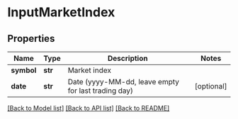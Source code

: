 # InputMarketIndex

## Properties
Name | Type | Description | Notes
------------ | ------------- | ------------- | -------------
**symbol** | **str** | Market index | 
**date** | **str** | Date (yyyy-MM-dd, leave empty for last trading day) | [optional] 

[[Back to Model list]](../README.md#documentation-for-models) [[Back to API list]](../README.md#documentation-for-api-endpoints) [[Back to README]](../README.md)


